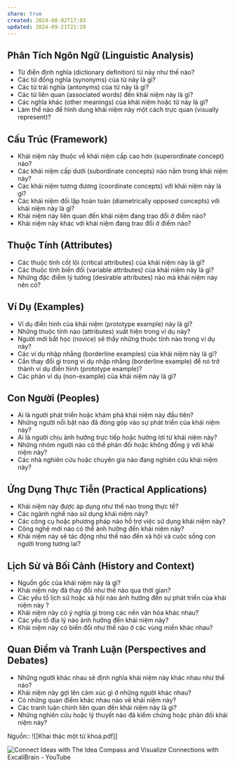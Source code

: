 ```yaml
---
share: true
created: 2024-08-02T17:03
updated: 2024-09-21T21:29
---
```

## Phân Tích Ngôn Ngữ (Linguistic Analysis)
- Từ điển định nghĩa (dictionary definition) từ này như thế nào?
- Các từ đồng nghĩa (synonyms) của từ này là gì?
- Các từ trái nghĩa (antonyms) của từ này là gì?
- Các từ liên quan (associated words) đến khái niệm này là gì?
- Các nghĩa khác (other meanings) của khái niệm hoặc từ này là gì?
- Làm thế nào để hình dung khái niệm này một cách trực quan (visually represent)?

## Cấu Trúc (Framework)
- Khái niệm này thuộc về khái niệm cấp cao hơn (superordinate concept) nào?
- Các khái niệm cấp dưới (subordinate concepts) nào nằm trong khái niệm này?
- Các khái niệm tương đương (coordinate concepts) với khái niệm này là gì?
- Các khái niệm đối lập hoàn toàn (diametrically opposed concepts) với khái niệm này là gì?
- Khái niệm này liên quan đến khái niệm đang trao đổi ở điểm nào?
- Khái niệm này khác với khái niệm đang trao đổi ở điểm nào?

## Thuộc Tính (Attributes)
- Các thuộc tính cốt lõi (critical attributes) của khái niệm này là gì?
- Các thuộc tính biến đổi (variable attributes) của khái niệm này là gì?
- Những đặc điểm lý tưởng (desirable attributes) nào mà khái niệm này nên có?

## Ví Dụ (Examples)
- Ví dụ điển hình của khái niệm (prototype example) này là gì?
- Những thuộc tính nào (attributes) xuất hiện trong ví dụ này?
- Người mới bắt học (novice) sẽ thấy những thuộc tính nào trong ví dụ này?
- Các ví dụ nhập nhằng (borderline examples) của khái niệm này là gì?
- Cần thay đổi gì trong ví dụ nhập nhằng (borderline example) để nó trở thành ví dụ điển hình (prototype example)?
- Các phản ví dụ (non-example) của khái niệm này là gì?

## Con Người (Peoples)
- Ai là người phát triển hoặc khám phá khái niệm này đầu tiên?
- Những người nổi bật nào đã đóng góp vào sự phát triển của khái niệm này?
- Ai là người chịu ảnh hưởng trực tiếp hoặc hưởng lợi từ khái niệm này?
- Những nhóm người nào có thể phản đối hoặc không đồng ý với khái niệm này?
- Các nhà nghiên cứu hoặc chuyên gia nào đang nghiên cứu khái niệm này?

## Ứng Dụng Thực Tiễn (Practical Applications)
- Khái niệm này được áp dụng như thế nào trong thực tế?
- Các ngành nghề nào sử dụng khái niệm này?
- Các công cụ hoặc phương pháp nào hỗ trợ việc sử dụng khái niệm này?
- Công nghệ mới nào có thể ảnh hưởng đến khái niệm này?
- Khái niệm này sẽ tác động như thế nào đến xã hội và cuộc sống con người trong tương lai?

## Lịch Sử và Bối Cảnh (History and Context) 
- Nguồn gốc của khái niệm này là gì?
- Khái niệm này đã thay đổi như thế nào qua thời gian?
- Các yếu tố lịch sử hoặc xã hội nào ảnh hưởng đến sự phát triển của khái niệm này ?
- Khái niệm này có ý nghĩa gì trong các nền văn hóa khác nhau?
- Các yếu tố địa lý nào ảnh hưởng đến khái niệm này?
- Khái niệm này có biến đổi như thế nào ở các vùng miền khác nhau?

## Quan Điểm và Tranh Luận (Perspectives and  Debates)
- Những người khác nhau sẽ định nghĩa khái niệm này khác nhau như thế nào?
- Khái niệm này gợi lên cảm xúc gì ở những người khác nhau?
- Có những quan điểm khác nhau nào về khái niệm này?
- Các tranh luận chính liên quan đến khái niệm này là gì?
- Những nghiên cứu hoặc lý thuyết nào đã kiểm chứng hoặc phản đối khái niệm này?

Nguồn:: ![[Khai thác một từ khoá.pdf]]

![Connect Ideas with The Idea Compass and Visualize Connections with ExcaliBrain - YouTube](https://www.youtube.com/watch?v=7rnsULzez-g)
